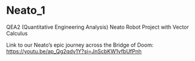 # Neato_1
QEA2 (Quantitative Engineering Analysis) Neato Robot Project with Vector Calculus

Link to our Neato’s epic journey across the Bridge of Doom:
https://youtu.be/ap_Qg2qdv1Y?si=JnScbKW1yfbUfPnh
